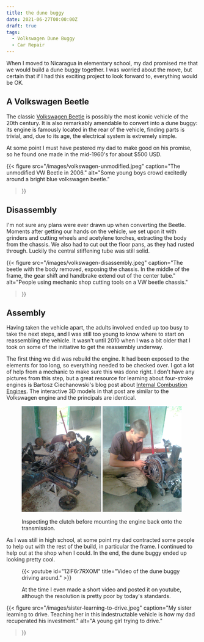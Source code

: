 ```yaml
---
title: the dune buggy
date: 2021-06-27T00:00:00Z
draft: true
tags:
  - Volkswagen Dune Buggy
  - Car Repair
---
```


When I moved to Nicaragua in elementary school, my dad promised me that we
would build a dune buggy together. I was worried about the move, but certain
that if I had this exciting project to look forward to, everything would be OK.

## A Volkswagen Beetle

The classic [Volkswagen
Beetle](https://en.wikipedia.org/wiki/Volkswagen_Beetle) is possibly the most
iconic vehicle of the 20th century. It is also remarkably amendable to convert
into a dune buggy: its engine is famously located in the rear of the vehicle,
finding parts is trivial, and, due to its age, the electrical system is
extremely simple.

At some point I must have pestered my dad to make good on his promise, so he
found one made in the mid-1960's for about $500 USD.

{{< figure
    src="/images/volkswagen-unmodified.jpeg"
    caption="The unmodified VW Beetle in 2006."
    alt="Some young boys crowd excitedly around a bright blue volkswagen beetle."
>}}

## Disassembly

I'm not sure any plans were ever drawn up when converting the Beetle. Moments
after getting our hands on the vehicle, we set upon it with grinders and
cutting wheels and acetylene torches, extracting the body from the chassis. We
also had to cut out the floor pans, as they had rusted through. Luckily the
central stiffening tube was still solid.

{{< figure
    src="/images/volkswagen-disassembly.jpeg"
    caption="The beetle with the body removed, exposing the chassis. In the middle of the frame, the gear shift and handbrake extend out of the center tube."
    alt="People using mechanic shop cutting tools on a VW beetle chassis."
>}}


## Assembly

Having taken the vehicle apart, the adults involved ended up too busy to take
the next steps, and I  was still too young to know where to start on
reassembling the vehicle. It wasn't until 2010 when I was a bit older that I
took on some of the initiative to get the reassembly underway.

The first thing we did was rebuild the engine. It had been exposed to the
elements for too long, so everything needed to be checked over. I got a lot of
help from a mechanic to make sure this was done right. I don't have any
pictures from this step, but a great resource for learning about four-stroke
engines is Bartosz Ciechanowski's blog post about [Internal Combustion
Engines](https://ciechanow.ski/internal-combustion-engine/). The interactive 3D
models in that post are similar to the Volkswagen engine and the principals are
identical. 

<figure>
  <img
    src="/images/volkswagen-assembly-0.jpeg"
    alt="Mechanic shop with car parts everywhere. A person inspects the engine supported by a jack."
    width="49%">
  <img 
    src="/images/volkswagen-assembly-1.jpeg"
    alt="Mechanic shop with car parts everywhere. A person inspects the engine supported by a jack."
    width="49%">
  <figcaption><p>Inspecting the clutch before mounting the engine back onto the transmission.</p></figcaption>
</figure>

As I was still in high school, at some point my dad contracted some people to
help out with the rest of the build, in particular the frame. I continued to
help out at the shop when I could. In the end, the dune buggy ended up looking
pretty cool.

<figure>
  {{< youtube id="12lF6r7RXOM" title="Video of the dune buggy driving around." >}}
  <figcaption><p>At the time I even made a short video and posted it on youtube,
although the resolution is pretty poor by today's standards.</p></figcaption>
</figure>

{{< figure
    src="/images/sister-learning-to-drive.jpeg"
    caption="My sister learning to drive. Teaching her in this indestructable vehicle is how my dad recuperated his investment."
    alt="A young girl trying to drive."
>}}
